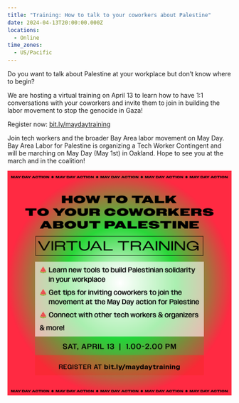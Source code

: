 ```yaml
---
title: "Training: How to talk to your coworkers about Palestine"
date: 2024-04-13T20:00:00.000Z
locations:
  - Online
time_zones:
  - US/Pacific
---
```

Do you want to talk about Palestine at your workplace but don’t know where to begin?

We are hosting a virtual training on April 13 to learn how to have 1:1 conversations with your coworkers and invite them to join in building the labor movement to stop the genocide in Gaza!

Register now: [bit.ly/maydaytraining](https://us02web.zoom.us/meeting/register/tZUqde-oqDoiEtI9M-coBi5Xll_WRxO2AoD3)

Join tech workers and the broader Bay Area labor movement on May Day. Bay Area Labor for Palestine is organizing a Tech Worker Contingent and will be marching on May Day (May 1st) in Oakland. Hope to see you at the march and in the coalition!

![](/assets/img/mayday-training_2.png)
